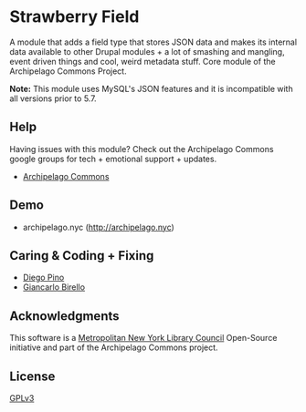 # Strawberry Field
A module that adds a field type that stores JSON data and makes its internal data available to other Drupal modules + a lot of smashing and mangling, event driven things and cool, weird metadata stuff. Core module of the Archipelago Commons Project.

**Note:** This module uses MySQL's JSON features and it is incompatible with all versions prior to 5.7.

## Help

Having issues with this module? Check out the Archipelago Commons google groups for tech + emotional support + updates.

* [Archipelago Commons](https://groups.google.com/forum/#!forum/archipelago-commons)

## Demo

* archipelago.nyc (http://archipelago.nyc)

## Caring & Coding + Fixing

* [Diego Pino](https://github.com/DiegoPino)
* [Giancarlo Birello](https://github.com/giancarlobi)

## Acknowledgments

This software is a [Metropolitan New York Library Council](https://metro.org) Open-Source initiative and part of the Archipelago Commons project.

## License

[GPLv3](http://www.gnu.org/licenses/gpl-3.0.txt)

